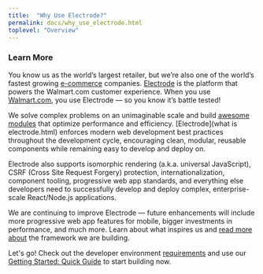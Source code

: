 ```yaml
---
title:  "Why Use Electrode?"
permalink: docs/why_use_electrode.html
toplevel: "Overview"
---
```


### Learn More

You know us as the world’s largest retailer, but we’re also one of the world’s fastest growing [e-commerce](www.walmartlabs.com) companies. [Electrode](www.github.com/electrode-io) is the platform that powers the Walmart.com customer experience. When you use [Walmart.com](www.walmart.com), you use Electrode — so you know it’s battle tested!

We solve complex problems on an unimaginable scale and build [awesome modules](stand_alone_modules.html) that optimize performance and efficiency. [Electrode](what is electrode.html) enforces modern web development best practices throughout the development cycle, encouraging clean, modular, reusable components while remaining easy to develop and deploy on.

Electrode also supports isomorphic rendering (a.k.a. universal JavaScript), CSRF (Cross Site Request Forgery) protection, internationalization, component tooling, progressive web app standards, and everything else developers need to successfully develop and deploy complex, enterprise-scale React/Node.js applications.

We are continuing to improve Electrode — future enhancements will include more progressive web app features for mobile, bigger investments in performance, and much more. Learn about what inspires us and [read more about](stand_alone_modules.html) the framework we are building.

Let's go! Check out the developer environment [requirements](requirements.html) and use our [Getting Started: Quick Guide](quick_guide.html) to start building now.

